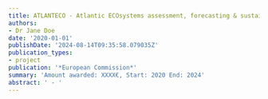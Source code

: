 ```yaml
---
title: ATLANTECO - Atlantic ECOsystems assessment, forecasting & sustainability
authors:
- Dr Jane Doe
date: '2020-01-01'
publishDate: '2024-08-14T09:35:58.079035Z'
publication_types:
- project
publication: '*European Commission*'
summary: 'Amount awarded: XXXX€, Start: 2020 End: 2024'
abstract: ' - '
---
```

